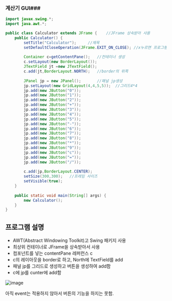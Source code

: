 ### 계산기 GUI###



~~~java
import javax.swing.*;
import java.awt.*;

public class Calculator extends JFrame {	//JFrame 상속받아 사용
	public Calculator() {
		setTitle("Calculator");		//제목
		setDefaultCloseOperation(JFrame.EXIT_ON_CLOSE);	//x누르면 프로그램 종료
		
		Container c=getContentPane();	//컨테이너 생성
		c.setLayout(new BorderLayout());
		JTextField jt =new JTextField();
		c.add(jt,BorderLayout.NORTH);	//border의 위쪽
		
		JPanel jp = new JPanel();		//패널 jp생성
		jp.setLayout(new GridLayout(4,4,5,5));	//그리드4*4
		jp.add(new JButton("0"));
		jp.add(new JButton("1"));
		jp.add(new JButton("2"));
		jp.add(new JButton("+"));
		jp.add(new JButton("3"));
		jp.add(new JButton("4"));
		jp.add(new JButton("5"));
		jp.add(new JButton("-"));
		jp.add(new JButton("6"));
		jp.add(new JButton("7"));
		jp.add(new JButton("8"));
		jp.add(new JButton("*"));
		jp.add(new JButton("9"));
		jp.add(new JButton("c"));
		jp.add(new JButton("="));
		jp.add(new JButton("/"));
		
		c.add(jp,BorderLayout.CENTER);
		setSize(300,300);	//프레임 사이즈
		setVisible(true);	
	}
	
	public static void main(String[] args) {
		new Calculator();
	}
}
~~~



## 프로그램 설명

- AWT(Abstract Windowing Toolkit)고 Swing 패키지 사용
- 최상위 컨테이너로 JFrame을 상속받아서 사용
- 컴포넌트를 넣는 contentPane 레퍼런스 c
- c의 레이아웃을 border로 하고, North에 TextField를 add
- 패널 jp를 그리드로 생성하고 버튼을 생성하여 add함
- c에 jp를 cunter에 add함



![image](https://user-images.githubusercontent.com/45009100/69334921-0a474e00-0c9f-11ea-9732-acd03b954e20.png)

아직 event는 적용하지 않아서 버튼의 기능을 하지는 못함.